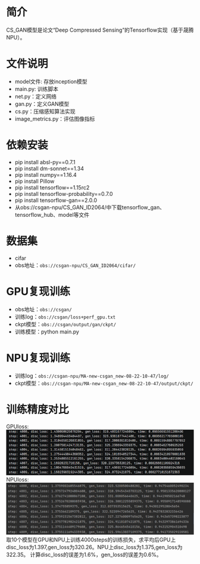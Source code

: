 # 简介
CS_GAN模型是论文“Deep Compressed Sensing”的Tensorflow实现（基于晟腾NPU）。
# 文件说明
* model文件: 存放inception模型
* main.py: 训练脚本
* net.py：定义网络
* gan.py：定义GAN模型
* cs.py：压缩感知算法实现
* image_metrics.py：评估图像指标
# 依赖安装
* pip install absl-py==0.7.1
* pip install dm-sonnet==1.34
* pip install numpy==1.16.4
* pip install Pillow
* pip install tensorflow==1.15rc2
* pip install tensorflow-probability==0.7.0
* pip install tensorflow-gan==2.0.0
* 从obs://csgan-npu/CS_GAN_ID2064/中下载tensorflow_gan、tensorflow_hub、model等文件
# 数据集
* cifar
* obs地址：`obs://csgan-npu/CS_GAN_ID2064/cifar/`
# GPU复现训练
* obs地址：`obs://csgan/`
* 训练log：`obs://csgan/loss+perf_gpu.txt`
* ckpt模型：`obs://csgan/output/gan/ckpt/`
* 训练模型：python main.py
# NPU复现训练
* 训练log：`obs://csgan-npu/MA-new-csgan_new-08-22-10-47/log/`
* ckpt模型：`obs://csgan-npu/MA-new-csgan_new-08-22-10-47/output/ckpt/`
# 训练精度对比
GPUloss:
![输入图片说明](images/GPUloss.png)
NPUloss:
![输入图片说明](images/NPUloss.png)
取10个模型在GPU和NPU上训练4000steps的训练损失，求平均后GPU上disc_loss为1.397,gen_loss为320.26。NPU上disc_loss为1.375,gen_loss为322.35。
计算disc_loss的误差为1.6%，gen_loss的误差为0.6%。